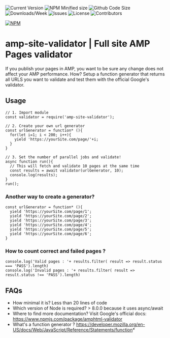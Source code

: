 ![Current Version](https://img.shields.io/npm/v/amp-site-validator.svg)
![NPM Minified size](https://img.shields.io/bundlephobia/min/amp-site-validator.svg)
![Github Code Size](https://img.shields.io/github/languages/code-size/wjsc/amp-site-validator.svg)
![Downloads/Week](https://img.shields.io/npm/dw/amp-site-validator.svg)
![Issues](https://img.shields.io/github/issues/wjsc/amp-site-validator.svg)
![License](https://img.shields.io/github/license/wjsc/amp-site-validator.svg)
![Contributors](https://img.shields.io/github/contributors/wjsc/amp-site-validator.svg)

[![NPM](https://nodei.co/npm/amp-site-validator.png)](https://nodei.co/npm/amp-site-validator)

# amp-site-validator | Full site AMP Pages validator

If you publish your pages in AMP, you want to be sure any change does not affect your AMP performance. How? Setup a function generator that returns all URLS you want to validate and test them with the official Google's validator.

## Usage
```
// 1. Import module
const validator = require('amp-site-validator');

// 2. Create your own url generator
const urlGenerator = function* (){
  for(let i=1; i < 200; i++){
    yield 'https://yourSite.com/page/'+i;
  }
}

// 3. Set the number of parallel jobs and validate!
async function run(){
  // This will fetch and validate 10 pages at the same time
  const results = await validator(urlGenerator, 10);
  console.log(results);
}
run();
```

### Another way to create a generator?
```
const urlGenerator = function* (){
  yield 'https://yourSite.com/page/1';
  yield 'https://yourSite.com/page/2';
  yield 'https://yourSite.com/page/3';
  yield 'https://yourSite.com/page/4';
  yield 'https://yourSite.com/page/5';
  yield 'https://yourSite.com/page/6';
}
```

### How to count correct and failed pages ?
```
console.log('Valid pages : '+ results.filter( result => result.status === 'PASS').length)
console.log('Invalid pages : '+ results.filter( result => result.status !== 'PASS').length)
```

## FAQs

- How minimal it is? Less than 20 lines of code
- Which version of Node is required? > 8.0.0 because it uses async/await
- Where to find more documentation? Visit Google's official docs: https://www.npmjs.com/package/amphtml-validator
- What's a function generator ? https://developer.mozilla.org/en-US/docs/Web/JavaScript/Reference/Statements/function*
